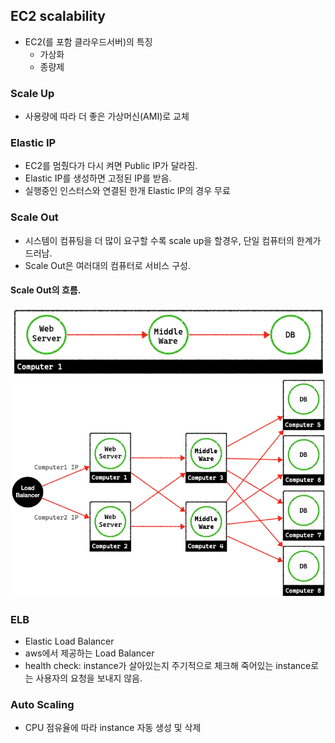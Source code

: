## EC2 scalability
- EC2(를 포함 클라우드서버)의 특징
    + 가상화
    + 종량제

### Scale Up
- 사용량에 따라 더 좋은 가상머신(AMI)로 교체

### Elastic IP
- EC2를 멈췄다가 다시 켜면 Public IP가 달라짐.
- Elastic IP를 생성하면 고정된 IP를 받음.
- 실행중인 인스터스와 연결된 한개 Elastic IP의 경우 무료

### Scale Out
- 시스템이 컴퓨팅을 더 많이 요구할 수록 scale up을 할경우, 단일 컴퓨터의 한계가 드러남.
- Scale Out은 여러대의 컴퓨터로 서비스 구성.

#### Scale Out의 흐름.                                                                 
![scale_out1.png](images/aws/03_aws_scaleout_before.png)
![scale_out2.png](images/aws/03_aws_scaleout_after.png)

### ELB
- Elastic Load Balancer
- aws에서 제공하는 Load Balancer
- health check: instance가 살아있는지 주기적으로 체크해 죽어있는 instance로는 사용자의 요청을 보내지 않음. 

### Auto Scaling
- CPU 점유율에 따라 instance 자동 생성 및 삭제